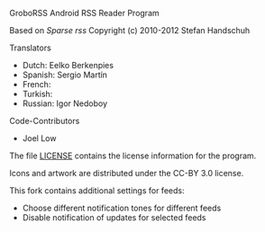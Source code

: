 GroboRSS Android RSS Reader Program

Based on *Sparse rss* Copyright (c) 2010-2012 Stefan Handschuh

Translators
 - Dutch: Eelko Berkenpies
 - Spanish: Sergio Martín
 - French: <unnamed>
 - Turkish: <unnamed>
 - Russian: Igor Nedoboy

Code-Contributors
 - Joel Low

The file [LICENSE](LICENSE) contains the license information for the program.

Icons and artwork are distributed under the CC-BY 3.0 license.

This fork contains additional settings for feeds:

- Choose different notification tones for different feeds
- Disable notification of updates for selected feeds
